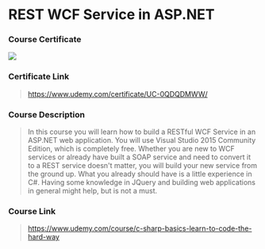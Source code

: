 # REST WCF Service in ASP.NET

### Course Certificate
![](https://udemy-certificate.s3.amazonaws.com/image/UC-0QDQDMWW.jpg?l=null)

### Certificate Link
> https://www.udemy.com/certificate/UC-0QDQDMWW/

### Course Description
> In this course you will learn how to build a RESTful WCF Service in an ASP.NET web application. You will use Visual Studio 2015 Community Edition, which is completely free. Whether you are new to WCF services or already have built a SOAP service and need to convert it to a REST service doesn't matter, you will build your new service from the ground up. What you already should have is a little experience in C#. Having some knowledge in JQuery and building web applications in general might help, but is not a must.

### Course Link
> https://www.udemy.com/course/c-sharp-basics-learn-to-code-the-hard-way
